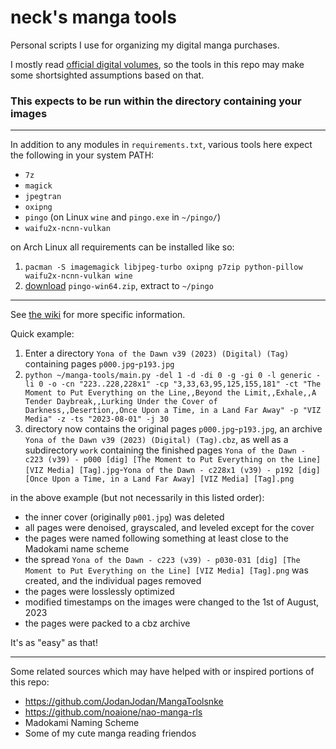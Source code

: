 # neck's manga tools
Personal scripts I use for organizing my digital manga purchases.

I mostly read [official digital volumes](https://gist.github.com/neckothy/6654f928fef87529646df3799f5e555a), so the tools in this repo may make some shortsighted assumptions based on that.


### This expects to be run within the directory containing your images

---

In addition to any modules in `requirements.txt`, various tools here expect the following in your system PATH:

- `7z`
- `magick`
- `jpegtran`
- `oxipng`
- `pingo` (on Linux `wine` and `pingo.exe` in `~/pingo/`)
- `waifu2x-ncnn-vulkan`

on Arch Linux all requirements can be installed like so:
1. `pacman -S imagemagick libjpeg-turbo oxipng p7zip python-pillow waifu2x-ncnn-vulkan wine`
2. [download](https://css-ig.net/pingo) `pingo-win64.zip`, extract to `~/pingo`

---

See [the wiki](https://github.com/neckothy/manga-tools/wiki) for more specific information.

Quick example:

1. Enter a directory `Yona of the Dawn v39 (2023) (Digital) (Tag)` containing pages `p000.jpg`-`p193.jpg`
2. `python ~/manga-tools/main.py -del 1 -d -di 0 -g -gi 0 -l generic -li 0 -o -cn "223..228,228x1" -cp "3,33,63,95,125,155,181" -ct "The Moment to Put Everything on the Line,,Beyond the Limit,,Exhale,,A Tender Daybreak,,Lurking Under the Cover of Darkness,,Desertion,,Once Upon a Time, in a Land Far Away" -p "VIZ Media" -z -ts "2023-08-01" -j 30` 
3. directory now contains the original pages `p000.jpg`-`p193.jpg`, an archive `Yona of the Dawn v39 (2023) (Digital) (Tag).cbz`, as well as a subdirectory `work` containing the finished pages `Yona of the Dawn - c223 (v39) - p000 [dig] [The Moment to Put Everything on the Line] [VIZ Media] [Tag].jpg`-`Yona of the Dawn - c228x1 (v39) - p192 [dig] [Once Upon a Time, in a Land Far Away] [VIZ Media] [Tag].png`

in the above example (but not necessarily in this listed order):

- the inner cover (originally `p001.jpg`) was deleted
- all pages were denoised, grayscaled, and leveled except for the cover
- the pages were named following something at least close to the Madokami name scheme
- the spread `Yona of the Dawn - c223 (v39) - p030-031 [dig] [The Moment to Put Everything on the Line] [VIZ Media] [Tag].png` was created, and the individual pages removed
- the pages were losslessly optimized
- modified timestamps on the images were changed to the 1st of August, 2023
- the pages were packed to a cbz archive 

It's as "easy" as that!

---

Some related sources which may have helped with or inspired portions of this repo:

- https://github.com/JodanJodan/MangaToolsnke
- https://github.com/noaione/nao-manga-rls
- Madokami Naming Scheme
- Some of my cute manga reading friendos
